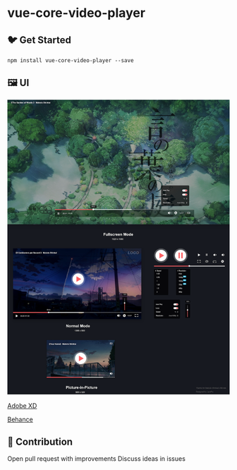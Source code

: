 # vue-core-video-player




## 🐦 Get Started

```
npm install vue-core-video-player --save
```

## 🖼 UI

<img src="./UI/ui.png">

[Adobe XD]('./UI/vue-core-video-player-xd.xd')

[Behance]('https://www.behance.net/gallery/84820301/Web-VIdeo-Player')


## 💐 Contribution
Open pull request with improvements
Discuss ideas in issues

